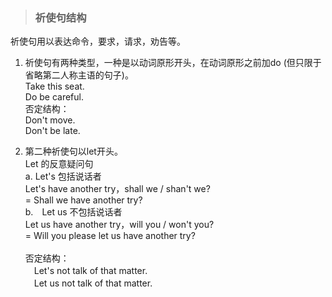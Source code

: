 >### 祈使句结构
 	
祈使句用以表达命令，要求，请求，劝告等。

1. 祈使句有两种类型，一种是以动词原形开头，在动词原形之前加do (但只限于省略第二人称主语的句子)。 <br>
Take this seat. <br>
Do be careful. <br>
否定结构： <br>
Don't move. <br>
Don't be late. <br>

2. 第二种祈使句以let开头。 <br>
Let 的反意疑问句 <br>
a. Let's 包括说话者　 <br>
Let's have another try，shall we / shan't we? <br>
= Shall we have another try? <br>
b.　Let us 不包括说话者 <br>
Let us have another try，will you / won't you? <br>
= Will you please let us have another try? <br> <br>
否定结构： <br>
　Let's not talk of that matter. <br>
　Let us not talk of that matter.  <br>